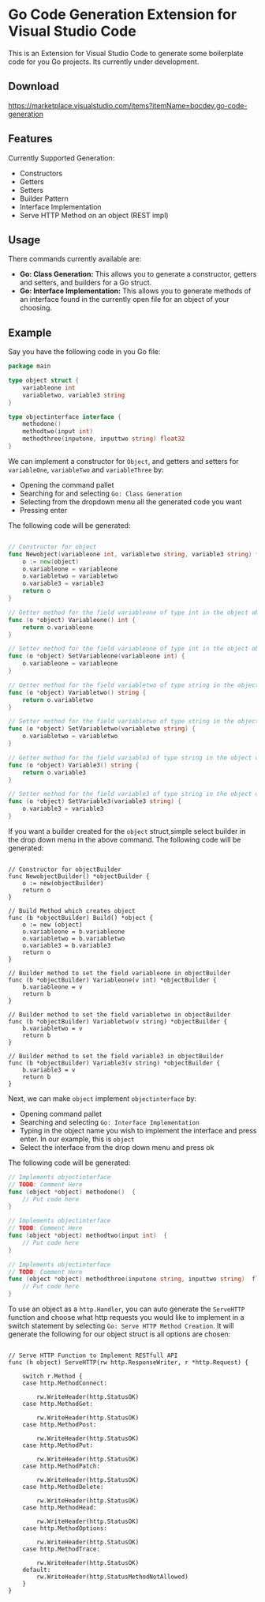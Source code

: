 # Go Code Generation Extension for Visual Studio Code

This is an Extension for Visual Studio Code to generate some boilerplate code for you Go projects. Its currently under development.

## Download
https://marketplace.visualstudio.com/items?itemName=bocdev.go-code-generation

## Features

Currently Supported Generation:

- Constructors
- Getters
- Setters
- Builder Pattern
- Interface Implementation
- Serve HTTP Method on an object (REST impl)

## Usage

There commands currently available are:

- **Go: Class Generation:** This allows you to generate a constructor, getters and setters, and builders for a Go struct.
- **Go: Interface Implementation:** This allows you to generate methods of an interface found in the currently open file for an object of your choosing.

## Example

Say you have the following code in you Go file:

```go
package main

type object struct {
    variableone int
    variabletwo, variable3 string
}

type objectinterface interface {
    methodone()
    methodtwo(input int)
    methodthree(inputone, inputtwo string) float32
}
```
We can implement a constructor for `Object`, and getters and setters for `variableOne`, `variableTwo` and `variableThree` by:

- Opening the command pallet
- Searching for and selecting `Go: Class Generation`
- Selecting from the dropdown menu all the generated code you want
- Pressing enter

The following code will be generated:

```go

// Constructor for object
func Newobject(variableone int, variabletwo string, variable3 string) *object {
	o := new(object)
	o.variableone = variableone
	o.variabletwo = variabletwo
	o.variable3 = variable3
	return o
}

// Getter method for the field variableone of type int in the object object
func (o *object) Variableone() int {		
	return o.variableone
}

// Setter method for the field variableone of type int in the object object
func (o *object) SetVariableone(variableone int) {		
	o.variableone = variableone
}

// Getter method for the field variabletwo of type string in the object object
func (o *object) Variabletwo() string {		
	return o.variabletwo
}

// Setter method for the field variabletwo of type string in the object object
func (o *object) SetVariabletwo(variabletwo string) {		
	o.variabletwo = variabletwo
}

// Getter method for the field variable3 of type string in the object object
func (o *object) Variable3() string {		
	return o.variable3
}

// Setter method for the field variable3 of type string in the object object
func (o *object) SetVariable3(variable3 string) {		
	o.variable3 = variable3
}
```


If you want a builder created for the `object` struct,simple select builder in the drop down menu in the above command. The following code will be generated:

```golang

// Constructor for objectBuilder
func NewobjectBuilder() *objectBuilder {
	o := new(objectBuilder)
	return o
}

// Build Method which creates object
func (b *objectBuilder) Build() *object {
	o := new (object)
	o.variableone = b.variableone
	o.variabletwo = b.variabletwo
	o.variable3 = b.variable3
	return o
}

// Builder method to set the field variableone in objectBuilder
func (b *objectBuilder) Variableone(v int) *objectBuilder {
	b.variableone = v
	return b
}

// Builder method to set the field variabletwo in objectBuilder
func (b *objectBuilder) Variabletwo(v string) *objectBuilder {
	b.variabletwo = v
	return b
}

// Builder method to set the field variable3 in objectBuilder
func (b *objectBuilder) Variable3(v string) *objectBuilder {
	b.variable3 = v
	return b
}

```



Next, we can make `object` implement `objectinterface` by:

- Opening command pallet
- Searching and selecting `Go: Interface Implementation`
- Typing in the object name you wish to implement the interface and press enter. In our example, this is `object`
- Select the interface from the drop down menu and press ok

The following code will be generated:

```go
// Implements objectinterface
// TODO: Comment Here
func (object *object) methodone()  {		
	// Put code here
}

// Implements objectinterface
// TODO: Comment Here
func (object *object) methodtwo(input int)  {		
	// Put code here
}

// Implements objectinterface
// TODO: Comment Here
func (object *object) methodthree(inputone string, inputtwo string)  float32 {		
	// Put code here
}
```

To use an object as a `http.Handler`, you can auto generate the `ServeHTTP` function and choose what http requests you would like to implement in a switch statement by selecting `Go: Serve HTTP Method Creation`. It will generate the following for our object struct is all options are chosen:


```golang

// Serve HTTP Function to Implement RESTfull API
func (h object) ServeHTTP(rw http.ResponseWriter, r *http.Request) {

	switch r.Method {
	case http.MethodConnect:

		rw.WriteHeader(http.StatusOK)
	case http.MethodGet:

		rw.WriteHeader(http.StatusOK)
	case http.MethodPost:

		rw.WriteHeader(http.StatusOK)
	case http.MethodPut:

		rw.WriteHeader(http.StatusOK)
	case http.MethodPatch:

		rw.WriteHeader(http.StatusOK)
	case http.MethodDelete:

		rw.WriteHeader(http.StatusOK)
	case http.MethodHead:

		rw.WriteHeader(http.StatusOK)
	case http.MethodOptions:

		rw.WriteHeader(http.StatusOK)
	case http.MethodTrace:

		rw.WriteHeader(http.StatusOK)
	default:
		rw.WriteHeader(http.StatusMethodNotAllowed)
	}
}

```